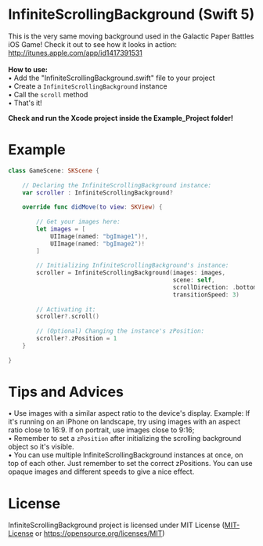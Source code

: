 # InfiniteScrollingBackground (Swift 5)
This is the very same moving background used in the Galactic Paper Battles iOS Game! Check it out to see how it looks in action: http://itunes.apple.com/app/id1417391531 <br/> <br/>
**How to use:** <br />
• Add the "InfiniteScrollingBackground.swift" file to your project <br />
• Create a `InfiniteScrollingBackground` instance <br />
• Call the `scroll` method <br />
• That's it! <br />

**Check and run the Xcode project inside the Example_Project folder!**<br />

# Example
```swift
class GameScene: SKScene {
    
    // Declaring the InfiniteScrollingBackground instance:
    var scroller : InfiniteScrollingBackground?
    
    override func didMove(to view: SKView) {
        
        // Get your images here:
        let images = [
            UIImage(named: "bgImage1")!,
            UIImage(named: "bgImage2")!
        ]
        
        // Initializing InfiniteScrollingBackground's instance:
        scroller = InfiniteScrollingBackground(images: images,
                                               scene: self,
                                               scrollDirection: .bottom,
                                               transitionSpeed: 3)
        
        // Activating it:
        scroller?.scroll()
        
        // (Optional) Changing the instance's zPosition:
        scroller?.zPosition = 1
    }
    
}
```

# Tips and Advices
• Use images with a similar aspect ratio to the device's display. Example: If it's running on an iPhone on landscape, try using images with an aspect ratio close to 16:9. If on portrait, use images close to 9:16; <br />
• Remember to set a `zPosition` after initializing the scrolling background object so it's visible.<br/>
• You can use multiple InfiniteScrollingBackground instances at once, on top of each other. Just remember to set the correct zPositions. You can use opaque images and different speeds to give a nice effect.

# License
InfiniteScrollingBackground project is licensed under MIT License ([MIT-License](MIT-License) or https://opensource.org/licenses/MIT)
